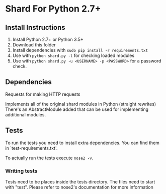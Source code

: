 # Shard For Python 2.7+


## Install Instructions

1. Install Python 2.7+ or Python 3.5+
2. Download this folder
3. Install dependencies with `sudo pip install -r requirements.txt`
4. Use with `python shard.py -l` for checking loaded modules
5. Use with `python shard.py -u <USERNAME> -p <PASSWORD>` for a password check.

## Dependencies
Requests for making HTTP requests

Implements all of the original shard modules in Python (straight rewrites)
There's an AbstractModule added that can be used for implementing additional modules.


## Tests
To run the tests you need to install extra dependencies.
You can find them in `test-requirements.txt'.

To actually run the tests execute `nose2 -v`.

### Writing tests
Tests need to be places inside the tests directory.
The files need to start with "test".
Please refer to nose2's documentation for more information
